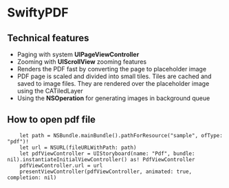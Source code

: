 # SwiftyPDF

## Technical features

 * Paging with system **UIPageViewController**
 * Zooming with **UIScrollView** zooming features
 * Renders the PDF fast by converting the page to placeholder image
 * PDF page is scaled and divided into small tiles. Tiles are cached and saved to image files. They are rendered over the placeholder image using the CATiledLayer
 * Using the **NSOperation** for generating images in background queue


## How to open pdf file

        let path = NSBundle.mainBundle().pathForResource("sample", ofType: "pdf")!
        let url = NSURL(fileURLWithPath: path)
        let pdfViewController = UIStoryboard(name: "Pdf", bundle: nil).instantiateInitialViewController() as! PdfViewController
        pdfViewController.url = url
        presentViewController(pdfViewController, animated: true, completion: nil)

